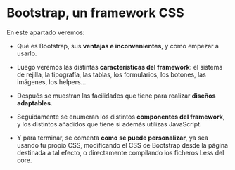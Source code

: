 # Bootstrap, un framework CSS

En este apartado veremos:

- Qué es Bootstrap, sus **ventajas e inconvenientes**, y como empezar a usarlo.

- Luego veremos las distintas **características del framework**: el sistema de rejilla, la tipografía, las tablas, los formularios, los botones, las imágenes, los helpers...

- Después se muestran las facilidades que tiene para realizar **diseños adaptables**.

- Seguidamente se enumeran los distintos **componentes del framework**, y los distintos añadidos que tiene si además utilizas JavaScript.

- Y para terminar, se comenta **como se puede personalizar**, ya sea usando tu propio CSS, modificando el CSS de Bootstrap desde la página destinada a tal efecto, o directamente compilando los ficheros Less del core.
